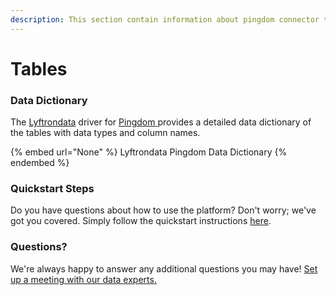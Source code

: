 ```yaml
---
description: This section contain information about pingdom connector tables information
---
```


# Tables

### Data Dictionary

The [Lyftrondata](https://www.lyftrondata.com/) driver for [Pingdom](None/)[ ](https://www.lyftrondata.com/integration/pingdom/)provides a detailed data dictionary of the tables with data types and column names.

{% embed url="None" %}
Lyftrondata Pingdom Data Dictionary
{% endembed %}

### Quickstart Steps

Do you have questions about how to use the platform? Don't worry; we've got you covered. Simply follow the quickstart instructions [here](../README.md).

### Questions? <a href="#questions" id="questions"></a>

We're always happy to answer any additional questions you may have! [Set up a meeting with our data experts.](https://www.lyftrondata.com/book-a-meeting/)

